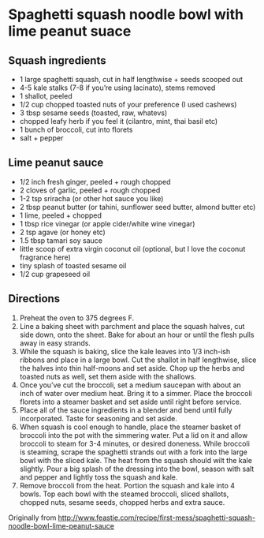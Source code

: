 Spaghetti squash noodle bowl with lime peanut suace
=========

Squash ingredients
----------
 * 1 large spaghetti squash, cut in half lengthwise + seeds scooped out
 * 4-5 kale stalks (7-8 if you’re using lacinato), stems removed
 * 1 shallot, peeled
 * 1/2 cup chopped toasted nuts of your preference (I used cashews)
 * 3 tbsp sesame seeds (toasted, raw, whatevs)
 * chopped leafy herb if you feel it (cilantro, mint, thai basil etc)
 * 1 bunch of broccoli, cut into florets
 * salt + pepper

Lime peanut sauce
----------
 * 1/2 inch fresh ginger, peeled + rough chopped
 * 2 cloves of garlic, peeled + rough chopped
 * 1-2 tsp sriracha (or other hot sauce you like)
 * 2 tbsp peanut butter (or tahini, sunflower seed butter, almond butter etc)
 * 1 lime, peeled + chopped
 * 1 tbsp rice vinegar (or apple cider/white wine vinegar)
 * 2 tsp agave (or honey etc)
 * 1.5 tbsp tamari soy sauce
 * little scoop of extra virgin coconut oil (optional, but I love the coconut fragrance here)
 * tiny splash of toasted sesame oil
 * 1/2 cup grapeseed oil

Directions
----------
 1. Preheat the oven to 375 degrees F.
 2. Line a baking sheet with parchment and place the squash halves, cut side down, onto the sheet. Bake for about an hour or until the flesh pulls away in easy strands.
 3. While the squash is baking, slice the kale leaves into 1/3 inch-ish ribbons and place in a large bowl. Cut the shallot in half lengthwise, slice the halves into thin half-moons and set aside. Chop up the herbs and toasted nuts as well, set them aside with the shallows.
 4. Once you’ve cut the broccoli, set a medium saucepan with about an inch of water over medium heat. Bring it to a simmer. Place the broccoli florets into a steamer basket and set aside until right before service.
 5. Place all of the sauce ingredients in a blender and bend until fully incorporated. Taste for seasoning and set aside.
 6. When squash is cool enough to handle, place the steamer basket of broccoli into the pot with the simmering water. Put a lid on it and allow broccoli to steam for 3-4 minutes, or desired doneness. While broccoli is steaming, scrape the spaghetti strands out with a fork into the large bowl with the sliced kale. The heat from the squash should wilt the kale slightly. Pour a big splash of the dressing into the bowl, season with salt and pepper and lightly toss the squash and kale.
 7. Remove broccoli from the heat. Portion the squash and kale into 4 bowls. Top each bowl with the steamed broccoli, sliced shallots, chopped nuts, sesame seeds, chopped herbs and extra sauce.

Originally from
  http://www.feastie.com/recipe/first-mess/spaghetti-squash-noodle-bowl-lime-peanut-sauce
